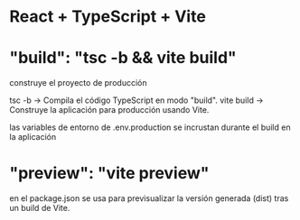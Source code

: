 # React + TypeScript + Vite

# "build": "tsc -b && vite build"

construye el proyecto de producción

tsc -b → Compila el código TypeScript en modo "build".
vite build → Construye la aplicación para producción usando Vite.

las variables de entorno de .env.production se incrustan durante el build en la aplicación

# "preview": "vite preview"

en el package.json se usa para previsualizar la versión generada (dist) tras un build de Vite.

